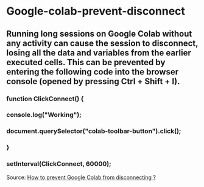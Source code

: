 # Google-colab-prevent-disconnect
## Running long sessions on Google Colab without any activity can cause the session to disconnect, losing all the data and variables from the earlier executed cells. This can be prevented by entering the following code into the browser console (opened by pressing Ctrl + Shift + I).

### function ClickConnect() {
###    console.log("Working");
###    document.querySelector("colab-toolbar-button").click();
### }
### setInterval(ClickConnect, 60000);



Source: [How to prevent Google Colab from disconnecting ?](https://medium.com/@shivamrawat_756/how-to-prevent-google-colab-from-disconnecting-717b88a128c0)
